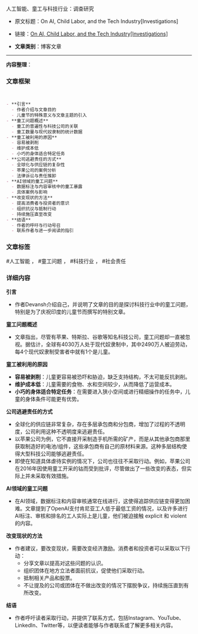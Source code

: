 人工智能、童工与科技行业：调查研究
- 原文标题：On AI, Child Labor, and the Tech Industry[Investigations]
- 链接：[On AI, Child Labor, and the Tech Industry[Investigations]](https://artificialintelligencemadesimple.substack.com/p/on-ai-child-labor-and-the-tech-industryinvestiga)

- **文章类别**：博客文章

---

**内容整理**：
### 文章框架

```markdown


- **引言**
  - 作者介绍与文章目的
  - 儿童节的特殊意义与文章主题的引入
- **童工问题概述**
  - 童工的普遍性与科技公司的关联
  - 童工数量与现代奴隶制的统计数据
- **童工被利用的原因**
  - 容易被剥削
  - 维护成本低
  - 小巧的身体适合特定任务
- **公司逃避责任的方式**
  - 全球化与供应链的复杂性
  - 苹果公司的案例分析
  - 法律诉讼与责任推卸
- **AI领域的童工问题**
  - 数据标注与内容审核中的童工暴露
  - 具体案例与影响
- **改变现状的方法**
  - 提高消费者与投资者的意识
  - 组织抗议与抵制行动
  - 持续施压直至改变
- **结语**
  - 作者的呼吁与行动号召
  - 联系作者与进一步阅读的指引


```

### 文章标签

#人工智能 ， #童工问题 ， #科技行业 ， #社会责任

### 详细内容

**引言**
- 作者Devansh介绍自己，并说明了文章的目的是探讨科技行业中的童工问题，特别是为了庆祝印度的儿童节而撰写的特别文章。

**童工问题概述**
- 文章指出，尽管有苹果、特斯拉、谷歌等知名科技公司，童工问题却一直被忽视。据估计，全球有4030万人处于现代奴隶制中，其中2490万人被迫劳动，每4个现代奴隶制受害者中就有1个是儿童。

**童工被利用的原因**
- **容易被剥削**：儿童更容易被恐吓和胁迫，缺乏支持结构，不太可能反抗剥削。
- **维护成本低**：儿童需要的食物、水和空间较少，从而降低了运营成本。
- **小巧的身体适合特定任务**：在需要进入狭小空间或进行精细操作的任务中，儿童的身体条件可能更有优势。

**公司逃避责任的方式**
- 全球化的供应链非常复杂，存在多层承包商和分包商，增加了过程的不透明度，公司利用这种不透明度来逃避责任。
- 以苹果公司为例，它不直接开采制造手机所需的矿产，而是从其他承包商那里获取制造好的电池/组件，这些承包商有自己的原材料来源。这种多层结构使得大型科技公司能够逃避责任。
- 即使在知道具体虐待实例的情况下，公司也往往不采取行动。例如，苹果公司在2016年因使用童工开采的钴而受到批评，尽管做出了一些改变的表态，但实际上并未采取有效措施。

**AI领域的童工问题**
- 在AI领域，数据标注和内容审核通常在线进行，这使得追踪供应链变得更加困难。文章提到了OpenAI支付肯尼亚工人低于最低工资的情况，以及许多进行AI标注、审核和排名的工人实际上是儿童，他们被迫接触 explicit 和 violent 的内容。

**改变现状的方法**
- 作者建议，要改变现状，需要改变经济激励。消费者和投资者可以采取以下行动：
  - 分享文章以提高对这些问题的认识。
  - 组织团体在地方立法者面前抗议，促使他们采取行动。
  - 抵制相关产品和股票。
  - 不让提及的公司或团体在不做出改变的情况下摆脱争议，持续施压直到有所改变。

**结语**
- 作者呼吁读者采取行动，并提供了联系方式，包括Instagram、YouTube、LinkedIn、Twitter等，以便读者能够与作者联系或了解更多相关内容。
